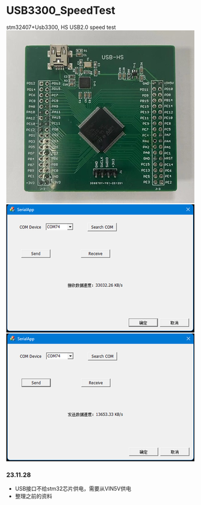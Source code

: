 # USB3300_SpeedTest
stm32407+Usb3300, HS USB2.0 speed test
![](/Image/PCB.jpg)  
![](/Image/ReceiveSpeed.png)  
![](/Image/SendSpeed.png)  

### 23.11.28
- USB接口不给stm32芯片供电，需要从VIN5V供电
- 整理之前的资料
